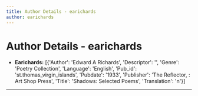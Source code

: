 ```yaml
---
title: Author Details - earichards
author: earichards
---
```


# Author Details - earichards

<ul>
    <li><strong>Earichards:</strong> [{'Author': 'Edward A Richards', 'Descriptor': '', 'Genre': 'Poetry Collection', 'Language': 'English', 'Pub_id': 'st.thomas_virgin_islands', 'Pubdate': '1933', 'Publisher': 'The Reflector, : Art Shop Press', 'Title': 'Shadows: Selected Poems', 'Translation': 'n'}]</li>
</ul>
<hr>